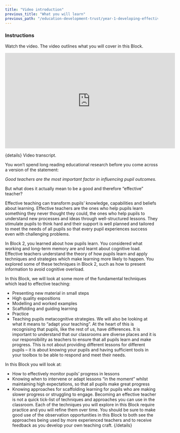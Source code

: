```yaml
---
title: "Video introduction"
previous_title: "What you will learn"
previous_path: "/education-development-trust/year-1-developing-effective-classroom-practice/intro-ect-what-you-will-learn"
---
```


### Instructions

Watch the video. The video outlines what you will cover in this Block.

<iframe width="560" height="315" src="https://www.youtube.com/embed/s9FejY2jn68" title="3.1 - YouTube" frameborder="0" allow="accelerometer; autoplay; clipboard-write; encrypted-media; gyroscope; picture-in-picture; web-share" allowfullscreen></iframe>

{details}
Video transcript.

You won’t spend long reading educational research before you come across a version of the statement:

_Good teachers are the most important factor in influencing pupil outcomes._

But what does it actually mean to be a good and therefore “effective” teacher?

Effective teaching can transform pupils’ knowledge, capabilities and beliefs about learning. Effective teachers are the ones who help pupils learn something they never thought they could, the ones who help pupils to understand new processes and ideas through well-structured lessons. They stimulate pupils to think hard and their support is well planned and tailored to meet the needs of all pupils so that every pupil experiences success even with challenging problems.

In Block 2, you learned about how pupils learn. You considered what working and long-term memory are and learnt about cognitive load. Effective teachers understand the theory of how pupils learn and apply techniques and strategies which make learning more likely to happen. You explored some of these techniques in Block 2, such as how to present information to avoid cognitive overload.

In this Block, we will look at some more of the fundamental techniques which lead to effective teaching:

- Presenting new material in small steps
- High quality expositions
- Modelling and worked examples
- Scaffolding and guiding learning
- Practice
- Teaching pupils metacognitive strategies.
  We will also be looking at what it means to “adapt your teaching”. At the heart of
  this is recognising that pupils, like the rest of us, have differences. It is important
  to understand that our classrooms are diverse places and it is our responsibility
  as teachers to ensure that all pupils learn and make progress. This is not about
  providing different lessons for different pupils – it is about knowing your pupils
  and having sufficient tools in your toolbox to be able to respond and meet their
  needs.

In this Block you will look at:

- How to effectively monitor pupils’ progress in lessons
- Knowing when to intervene or adapt lessons “in the moment” whilst maintaining high expectations, so that all pupils make great progress
- Knowing approaches for scaffolding learning for pupils who are making slower progress or struggling to engage.
  Becoming an effective teacher is not a quick tick-list of techniques and approaches
  you can use in the classroom. Each of the techniques you will explore in this Block
  require practice and you will refine them over time. You should be sure to make good
  use of the observation opportunities in this Block to both see the approaches being
  used by more experienced teachers and to receive feedback as you develop your own
  teaching craft. {/details}
